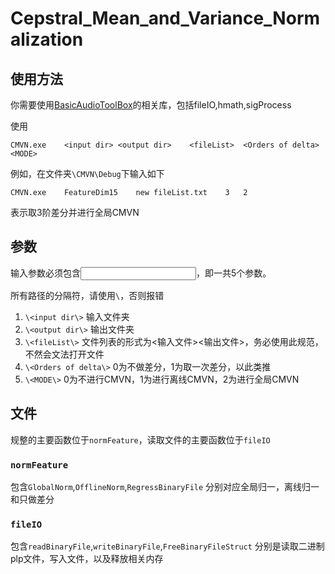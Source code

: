 # Cepstral_Mean_and_Variance_Normalization

## 使用方法
你需要使用[BasicAudioToolBox](https://github.com/hangtingchen/BasicAudioToolBox)的相关库，包括fileIO,hmath,sigProcess

使用
```Shell
CMVN.exe	<input dir>	<output dir>	<fileList>	<Orders of delta>	<MODE>
```
例如，在文件夹`\CMVN\Debug`下输入如下
```Shell
CMVN.exe	FeatureDim15	new	fileList.txt	3	2
```
表示取3阶差分并进行全局CMVN

## 参数


输入参数必须包含<input dir><output dir><fileList><Orders of delta><MODE>，即一共5个参数。

所有路径的分隔符，请使用`\`，否则报错

1. `\<input dir\>`
输入文件夹
2. `\<output dir\>`
输出文件夹
3. `\<fileList\>`
文件列表的形式为<输入文件><TAB><输出文件><ENTER>，务必使用此规范，不然会文法打开文件
4. `\<Orders of delta\>`
0为不做差分，1为取一次差分，以此类推 
5. `\<MODE\>`
0为不进行CMVN，1为进行离线CMVN，2为进行全局CMVN

## 文件
规整的主要函数位于`normFeature`，读取文件的主要函数位于`fileIO`

### `normFeature`
包含`GlobalNorm`,`OfflineNorm`,`RegressBinaryFile`
分别对应全局归一，离线归一和只做差分

### `fileIO`
包含`readBinaryFile`,`writeBinaryFile`,`FreeBinaryFileStruct`
分别是读取二进制plp文件，写入文件，以及释放相关内存